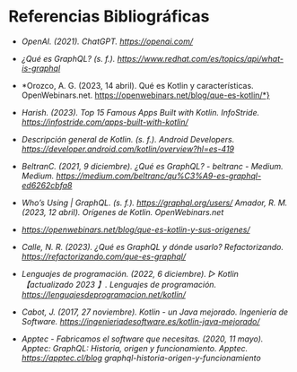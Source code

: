 # Referencias Bibliográficas

- *OpenAI. (2021). ChatGPT. https://openai.com/*

- *¿Qué es GraphQL? (s. f.). https://www.redhat.com/es/topics/api/what-is-graphql*

- *Orozco, A. G. (2023, 14 abril). Qué es Kotlin y características. OpenWebinars.net. https://openwebinars.net/blog/que-es-kotlin/*}

- *Harish. (2023). Top 15 Famous Apps Built with Kotlin. InfoStride. https://infostride.com/apps-built-with-kotlin/*

- *Descripción general de Kotlin. (s. f.). Android Developers. https://developer.android.com/kotlin/overview?hl=es-419*

- *BeltranC. (2021, 9 diciembre). ¿Qué es GraphQL? - beltranc - Medium. Medium. https://medium.com/beltranc/qu%C3%A9-es-graphql-ed6262cbfa8*

- *Who’s Using | GraphQL. (s. f.). https://graphql.org/users/
Amador, R. M. (2023, 12 abril). Orígenes de Kotlin. OpenWebinars.net* 

- *https://openwebinars.net/blog/que-es-kotlin-y-sus-origenes/*

- *Calle, N. R. (2023). ¿Qué es GraphQL y dónde usarlo? Refactorizando. https://refactorizando.com/que-es-graphql/*

- *Lenguajes de programación. (2022, 6 diciembre). ▷ Kotlin 【actualizado 2023 】. Lenguajes de programación. https://lenguajesdeprogramacion.net/kotlin/*

- *Cabot, J. (2017, 27 noviembre). Kotlin - un Java mejorado. Ingeniería de Software. https://ingenieriadesoftware.es/kotlin-java-mejorado/*

- *Apptec - Fabricamos el software que necesitas. (2020, 11 mayo). Apptec: GraphQL: Historia, origen y funcionamiento. Apptec. https://apptec.cl/blog graphql-historia-origen-y-funcionamiento*
